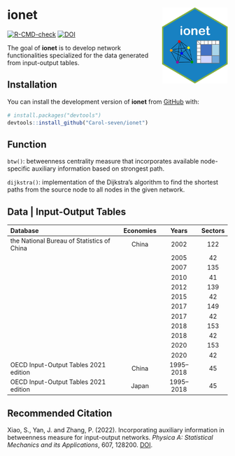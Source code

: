 # ionet <img src="man/figure/logo.png" align="right" alt="" width="150">

<!-- badges: start -->
[![R-CMD-check](https://github.com/Carol-seven/ionet/workflows/R-CMD-check/badge.svg)](https://github.com/Carol-seven/ionet/actions)
[![DOI](https://img.shields.io/badge/DOI-10.1016/j.physa.2022.128200-blue.svg)](https://doi.org/10.1016/j.physa.2022.128200)
<!-- badges: end -->

The goal of **ionet** is to develop network functionalities specialized
for the data generated from input-output tables.


## Installation

You can install the development version of **ionet** from
[GitHub](https://github.com/) with:

``` r
# install.packages("devtools")
devtools::install_github("Carol-seven/ionet")
```


## Function

`btw()`: betweenness centrality measure that incorporates available node-specific
auxiliary information based on strongest path.

`dijkstra()`: implementation of the Dijkstra’s algorithm to find the shortest paths from
the source node to all nodes in the given network.


## Data \| Input-Output Tables

| Database                                   | Economies |   Years   | Sectors |
|:-------------------------------------------|:---------:|:---------:|:-------:|
| the National Bureau of Statistics of China |   China   |   2002    |   122   |
|                                            |           |   2005    |   42    |
|                                            |           |   2007    |   135   |
|                                            |           |   2010    |   41    |
|                                            |           |   2012    |   139   |
|                                            |           |   2015    |   42    |
|                                            |           |   2017    |   149   |
|                                            |           |   2017    |   42    |
|                                            |           |   2018    |   153   |
|                                            |           |   2018    |   42    |
|                                            |           |   2020    |   153   |
|                                            |           |   2020    |   42    |
| OECD Input-Output Tables 2021 edition      |   China   | 1995–2018 |   45    |
| OECD Input-Output Tables 2021 edition      |   Japan   | 1995–2018 |   45    |


## Recommended Citation

Xiao, S., Yan, J. and Zhang, P. (2022).
Incorporating auxiliary information in betweenness measure for input-output networks.
*Physica A: Statistical Mechanics and its Applications*, 607, 128200.
[DOI](https://doi.org/10.1016/j.physa.2022.128200).

